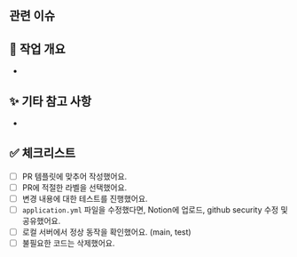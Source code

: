 ## 관련 이슈

## 📌 작업 개요
<!-- 어떤 기능/버그를 작업했는지 간단히 설명해주세요 -->
- 

## ✨ 기타 참고 사항
<!-- 리뷰어가 참고해야 할 사항이나, 보완 예정인 내용이 있다면 작성해주세요 -->
- 

## ✅ 체크리스트
- [ ] PR 템플릿에 맞추어 작성했어요.
- [ ] PR에 적절한 라벨을 선택했어요.
- [ ] 변경 내용에 대한 테스트를 진행했어요.
- [ ] `application.yml` 파일을 수정했다면, Notion에 업로드, github security 수정 및 공유했어요.
- [ ] 로컬 서버에서 정상 동작을 확인했어요. (main, test)
- [ ] 불필요한 코드는 삭제했어요.